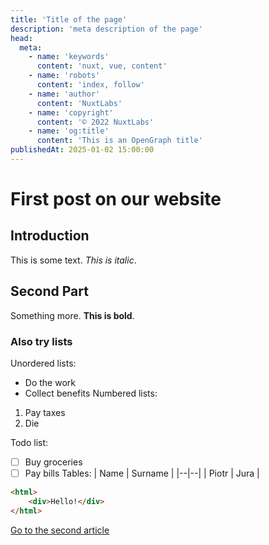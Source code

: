 ```yaml
---
title: 'Title of the page'
description: 'meta description of the page'
head:
  meta:
    - name: 'keywords'
      content: 'nuxt, vue, content'
    - name: 'robots'
      content: 'index, follow'
    - name: 'author'
      content: 'NuxtLabs'
    - name: 'copyright'
      content: '© 2022 NuxtLabs'
    - name: 'og:title'
      content: 'This is an OpenGraph title'  
publishedAt: 2025-01-02 15:00:00      
---
```

# First post on our website
## Introduction 
This is some text. *This is italic*.
## Second Part
Something more. **This is bold**.
### Also try lists
Unordered lists:
 - Do the work
 - Collect benefits
Numbered lists:
 1. Pay taxes
 2. Die
 
Todo list:
 - [ ] Buy groceries
 - [ ] Pay bills
Tables:
| Name | Surname |
|--|--|
| Piotr | Jura |
```html
<html>
	<div>Hello!</div>
</html>
```
[Go to the second article](/blog/second)
